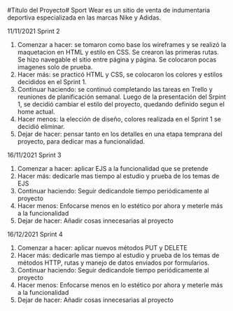 #Título del Proyecto#
Sport Wear es un sitio de venta de indumentaria deportiva especializada en las marcas Nike y Adidas.

11/11/2021 Sprint 2

1. Comenzar a hacer: se tomaron como base los wireframes y se realizó la maquetacion en HTML y estilo en CSS. Se crearon las primeras rutas. Se hizo navegable el sitio entre página y página. Se colocaron pocas imagenes solo de prueba.
2. Hacer más: se practicó HTML y CSS, se colocaron los colores y estilos decididos en el Sprint 1.
3. Continuar haciendo: se continuó completando las tareas en Trello y reuniones de planificación semanal.
   Luego de la presentación del Srpint 1, se decidió cambiar el estilo del proyecto, quedando definido segun el home actual.
4. Hacer menos: la elección de diseño, colores realizada en el Sprint 1 se decidió eliminar.
5. Dejar de hacer: pensar tanto en los detalles en una etapa temprana del proyecto, para dedicar mas a funcionalidad.

16/11/2021 Sprint 3

1. Comenzar a hacer: aplicar EJS a la funcionalidad que se pretende
2. Hacer más: dedicarle mas tiempo al estudio y prueba de los temas de EJS
3. Continuar haciendo: Seguir dedicandole tiempo periódicamente al proyecto
4. Hacer menos: Enfocarse menos en lo estético por ahora y meterle más a la funcionalidad
5. Dejar de hacer: Añadir cosas innecesarias al proyecto

16/12/2021 Sprint 4

1. Comenzar a hacer: aplicar nuevos métodos PUT y DELETE
2. Hacer más: dedicarle mas tiempo al estudio y prueba de los temas de métodos HTTP, rutas y manejo de datos enviados por formularios.
3. Continuar haciendo: Seguir dedicandole tiempo periódicamente al proyecto
4. Hacer menos: Enfocarse menos en lo estético por ahora y meterle más a la funcionalidad
5. Dejar de hacer: Añadir cosas innecesarias al proyecto
